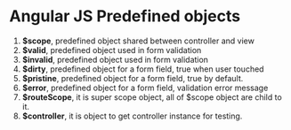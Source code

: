 # Angular JS Predefined objects

1. **$scope**, predefined object shared between controller and view
2. **$valid**, predefined object used in form validation
3. **$invalid**, predefined object used in form validation
4. **$dirty**, predefined object for a form field, true when user touched
5. **$pristine**, predefined object for a form field, true by default.
6. **$error**, predefined object for a form field, validation error message
7. **$routeScope**, it is super scope object, all of $scope object are child to it.
8. **$controller**, it is object to get controller instance for testing.
